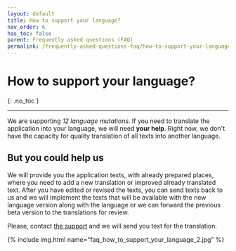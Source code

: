 ```yaml
---
layout: default
title: How to support your language?
nav_order: 6
has_toc: false
parent: Frequently asked questions (FAQ)
permalink: /frequently-asked-questions-faq/how-to-support-your-language
---
```


# How to support your language?
{: .no_toc }

---

We are supporting _12 language mutations_. If you need to translate the application into your language, we will need **your help**. Right now, we don't have the capacity for quality translation of all texts into another language. 

## But you could help us
We will provide you the application texts, with already prepared places, where you need to add a new translation or improved already translated text. After you have edited or revised the texts, you can send texts back to us and we will implement the texts that will be available with the new language version along with the language or we can forward the previous beta version to the translations for review. 

Please, contact [the support](mailto:support@orderlord.com) and we will send you text for the translation.

{% include img.html name="faq_how_to_support_your_language_2.jpg" %}
<!-- {% include img.html name="faq_how_to_support_your_language_1.png" %} -->